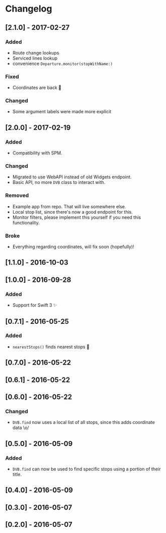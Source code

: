 # Changelog

## [2.1.0] - 2017-02-27

### Added

- Route change lookups
- Serviced lines lookup
- convenience `Departure.monitor(stopWithName:)`

### Fixed

- Coordinates are back :clap:

### Changed

- Some argument labels were made more explicit

## [2.0.0] - 2017-02-19

### Added

- Compatibility with SPM.

### Changed

- Migrated to use WebAPI instead of old Widgets endpoint.
- Basic API, no more `DVB` class to interact with.

### Removed

- Example app from repo. That will live somewhere else.
- Local stop list, since there's now a good endpoint for this.
- Monitor filters, please implement this yourself if you need this functionality.

### Broke

- Everything regarding coordinates, will fix soon (hopefully)!



## [1.1.0] - 2016-10-03

## [1.0.0] - 2016-09-28

### Added

- Support for Swift 3 ✨



## [0.7.1] - 2016-05-25

### Added

- `nearestStops()` finds nearest stops 🎉



## [0.7.0] - 2016-05-22

## [0.6.1] - 2016-05-22

## [0.6.0] - 2016-05-22

### Changed

- `DVB.find` now uses a local list of all stops, since this adds coordinate data \o/



## [0.5.0] - 2016-05-09

### Added

- `DVB.find` can now be used to find specific stops using a portion of their title.



## [0.4.0] - 2016-05-09

## [0.3.0] - 2016-05-07

## [0.2.0] - 2016-05-07

